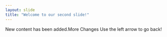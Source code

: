 ```yaml
---
layout: slide
title: "Welcome to our second slide!"
---
```

New content has been added.More Changes
Use the left arrow to go back!
